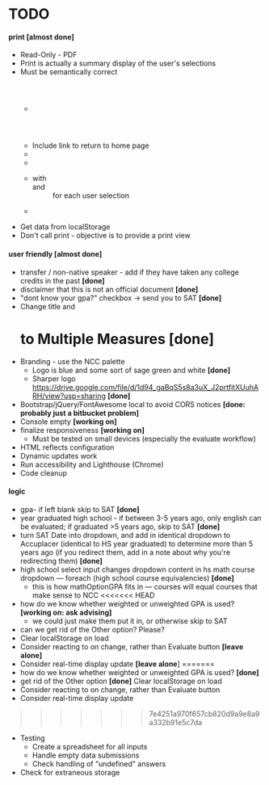 # TODO

#### print **[almost done]**
* Read-Only - PDF
* Print is actually a summary display of the user's selections
* Must be semantically correct
	* <header>
	* Include link to return to home page
	* <article>
	* <section>
	* <dl> with <dt> and <dd> for each user selection
	* <footer>
* Get data from localStorage
* Don't call print - objective is to provide a print view
 

#### user friendly **[almost done]**
* transfer / non-native speaker - add if they have taken any college credits in the past **[done]**
* disclaimer that this is not an official document **[done]**
* "dont know your gpa?" checkbox -> send you to SAT **[done]**
* Change title and <h1> to Multiple Measures **[done]**
* Branding - use the NCC palette
	* Logo is blue and some sort of sage green and white **[done]**
	* Sharper logo https://drive.google.com/file/d/1d94_gaBqS5s8a3uX_J2prtfitXUuhARH/view?usp=sharing **[done]**
* Bootstrap/jQuery/FontAwesome local to avoid CORS notices **[done: probably just a bitbucket problem]**
* Console empty **[working on]**
* finalize responsiveness **[working on]**
	* Must be tested on small devices (especially the evaluate workflow)
* HTML reflects configuration
* Dynamic updates work
* Run accessibility and Lighthouse (Chrome)
* Code cleanup
 

#### logic
* gpa- if left blank skip to SAT **[done]**
* year graduated high school - if between 3-5 years ago, only english can be evaluated; if graduated >5 years ago, skip to SAT **[done]**
* turn SAT Date into dropdown, and add in identical dropdown to Accuplacer (identical to HS year graduated) to determine more than 5 years ago (if you redirect them, add in a note about why you're redirecting them) **[done]**
* high school select input changes dropdown content in hs math course dropdown — foreach (high school course equivalencies) **[done]**
	* this is how mathOptionGPA fits in — courses will equal courses that make sense to NCC
<<<<<<< HEAD
* how do we know whether weighted or unweighted GPA is used? **[working on: ask advising]**
	* we could just make them put it in, or otherwise skip to SAT
* can we get rid of the Other option? Please?
* Clear localStorage on load 
* Consider reacting to on change, rather than Evaluate button **[leave alone]**
* Consider real-time display update **[leave alone**]
=======
* how do we know whether weighted or unweighted GPA is used? **[done]**
* get rid of the Other option **[done]**
Clear localStorage on load
* Consider reacting to on change, rather than Evaluate button
* Consider real-time display update
>>>>>>> 7e4251a970f657cb820d9a9e8a9a332b91e5c7da
* Testing
	* Create a spreadsheet for all inputs
	* Handle empty data submissions
	* Check handling of "undefined" answers
* Check for extraneous storage